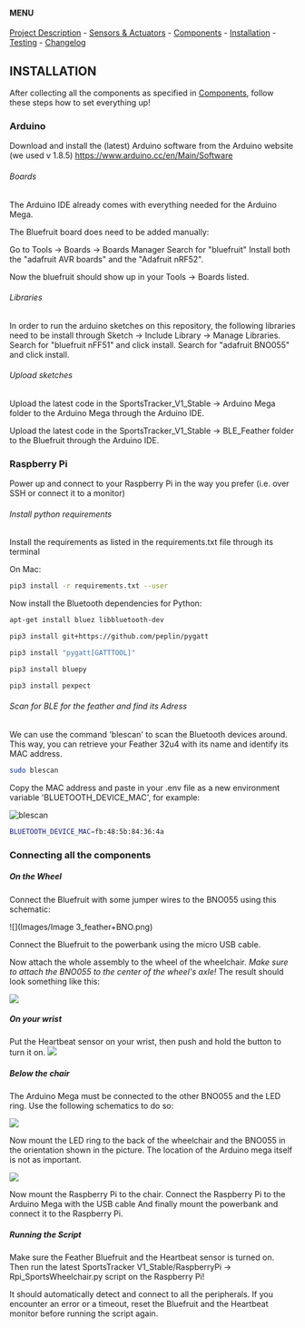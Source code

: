 #### MENU

[Project Description](README.md) - [Sensors & Actuators](SENSORS_ACTUATORS.md) - [Components](COMPONENTS.md) - [Installation](INSTALLATION.md) - [Testing](TESTING.md) -  [Changelog](CHANGELOG.md)

## INSTALLATION

 After collecting all the components as specified in [Components](COMPONENTS.md), follow these steps how to set everything up!

### Arduino

Download and install the (latest) Arduino software from the Arduino website (we used v 1.8.5) https://www.arduino.cc/en/Main/Software


###### Boards
The Arduino IDE already comes with everything needed for the Arduino Mega.

The Bluefruit board does need to be added manually:

Go to Tools -> Boards -> Boards Manager
Search for "bluefruit"
Install both the "adafruit AVR boards" and the "Adafruit nRF52".

Now the bluefruit should show up in your Tools -> Boards listed.

###### Libraries
In order to run the arduino sketches on this repository, the following libraries need to be install through Sketch -> Include Library -> Manage Libraries.
Search for "bluefruit nFF51" and click install.
Search for "adafruit BNO055" and click install.

###### Upload sketches
Upload the latest code in the SportsTracker_V1_Stable -> Arduino Mega folder to the Arduino Mega through the Arduino IDE.

Upload the latest code in the SportsTracker_V1_Stable -> BLE_Feather folder to the Bluefruit through the Arduino IDE.


### Raspberry Pi

Power up and connect to your Raspberry Pi in the way you prefer (i.e. over SSH or connect it to a monitor)

###### Install python requirements
Install the requirements as listed in the requirements.txt file through its terminal

On Mac:
```bash
pip3 install -r requirements.txt --user
```

Now install the Bluetooth dependencies for Python:

```bash
apt-get install bluez libbluetooth-dev

pip3 install git+https://github.com/peplin/pygatt

pip3 install "pygatt[GATTTOOL]"

pip3 install bluepy

pip3 install pexpect
```

###### Scan for BLE for the feather and find its Adress

We can use the command 'blescan' to scan the Bluetooth devices around. This way,
you can retrieve your Feather 32u4 with its name and identify its MAC address.

```bash
sudo blescan
```

Copy the MAC address and paste in your .env file as a new environment variable
'BLUETOOTH_DEVICE_MAC', for example:

![blescan](Archive/Course_resources/docs/workshops/images/ws2_blescan.png)

```bash
BLUETOOTH_DEVICE_MAC=fb:48:5b:84:36:4a
```





### Connecting all the components

##### On the Wheel
Connect the Bluefruit with some jumper wires to the BNO055 using this schematic:

![](Images/Image 3_feather+BNO.png)

Connect the Bluefruit to the powerbank using the micro USB cable.

Now attach the whole assembly to the wheel of the wheelchair.
_Make sure to attach the BNO055 to the center of the wheel's axle!_
The result should look something like this:

![](Images/Photos/IMG_20190405_152401.jpg)

##### On your wrist

Put the Heartbeat sensor on your wrist, then push and hold the button to turn it on.
![](Images/Photos/IMG_20190405_153005.jpg)


##### Below the chair

The Arduino Mega must be connected to the other BNO055 and the LED ring. Use the following schematics to do so:

![](Images/ArduinoMega.png)




Now mount the LED ring to the back of the wheelchair and the BNO055 in the orientation shown in the picture. The location of the Arduino mega itself is not as important.

![](Images/Photos/IMG_20190408_144836.jpg)





Now mount the Raspberry Pi to the chair.
Connect the Raspberry Pi to the Arduino Mega with the USB cable
And finally mount the powerbank and connect it to the Raspberry Pi.

##### Running the Script
Make sure the Feather Bluefruit and the Heartbeat sensor is turned on.
Then run the latest SportsTracker V1_Stable/RaspberryPi -> Rpi_SportsWheelchair.py  script on the Raspberry Pi!

It should automatically detect and connect to all the peripherals. If you encounter an error or a timeout, reset the Bluefruit and the Heartbeat monitor before running the script again.
